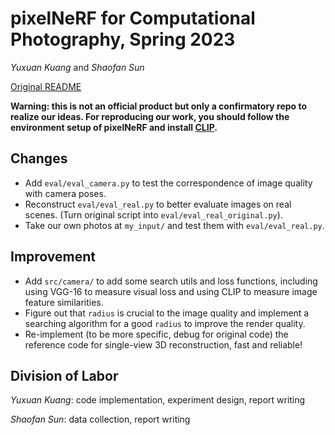 # pixelNeRF for Computational Photography, Spring 2023

*Yuxuan Kuang* and *Shaofan Sun*

[Original README](./README_original.md)

**Warning: this is not an official product but only a confirmatory repo to realize our ideas. For reproducing our work, you should follow the environment setup of pixelNeRF and install [CLIP](https://github.com/openai/CLIP).**

## Changes

- Add `eval/eval_camera.py` to test the correspondence of image quality with camera poses.
- Reconstruct `eval/eval_real.py` to better evaluate images on real scenes. (Turn original script into `eval/eval_real_original.py`).
- Take our own photos at `my_input/` and test them with `eval/eval_real.py`.

## Improvement

- Add `src/camera/` to add some search utils and loss functions, including using VGG-16 to measure visual loss and using CLIP to measure image feature similarities.
- Figure out that `radius` is crucial to the image quality and implement a searching algorithm for a good `radius` to improve the render quality.
- Re-implement (to be more specific, debug for original code) the reference code for single-view 3D reconstruction, fast and reliable!

## Division of Labor

*Yuxuan Kuang*: code implementation, experiment design, report writing

*Shaofan Sun*: data collection, report writing